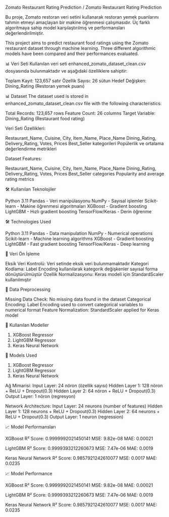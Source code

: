 Zomato Restaurant Rating Prediction / Zomato Restaurant Rating Prediction

Bu proje, Zomato restoran veri setini kullanarak restoran yemek puanlarını tahmin etmeyi amaçlayan bir makine öğrenmesi çalışmasıdır. Üç farklı algoritmaya sahip model karşılaştırılmış ve performansları değerlendirilmiştir.

This project aims to predict restaurant food ratings using the Zomato restaurant dataset through machine learning. Three different algorithmic models have been compared and their performances evaluated.

📊 Veri Seti
Kullanılan veri seti enhanced_zomato_dataset_clean.csv dosyasında bulunmaktadır ve aşağıdaki özelliklere sahiptir:

Toplam Kayıt: 123,657 satır
Özellik Sayısı: 26 sütun
Hedef Değişken: Dining_Rating (Restoran yemek puanı)

📊 Dataset
The dataset used is stored in enhanced_zomato_dataset_clean.csv file with the following characteristics:

Total Records: 123,657 rows
Feature Count: 26 columns
Target Variable: Dining_Rating (Restaurant food rating)

Veri Seti Özellikleri:

Restaurant_Name, Cuisine, City, Item_Name, Place_Name
Dining_Rating, Delivery_Rating, Votes, Prices
Best_Seller kategorileri
Popülerlik ve ortalama değerlendirme metrikleri

Dataset Features:

Restaurant_Name, Cuisine, City, Item_Name, Place_Name
Dining_Rating, Delivery_Rating, Votes, Prices
Best_Seller categories
Popularity and average rating metrics

🛠️ Kullanılan Teknolojiler

Python 3.11
Pandas - Veri manipülasyonu
NumPy - Sayısal işlemler
Scikit-learn - Makine öğrenmesi algoritmaları
XGBoost - Gradient boosting
LightGBM - Hızlı gradient boosting
TensorFlow/Keras - Derin öğrenme

🛠️ Technologies Used

Python 3.11
Pandas - Data manipulation
NumPy - Numerical operations
Scikit-learn - Machine learning algorithms
XGBoost - Gradient boosting
LightGBM - Fast gradient boosting
TensorFlow/Keras - Deep learning

🔧 Veri Ön İşleme

Eksik Veri Kontrolü: Veri setinde eksik veri bulunmamaktadır
Kategori Kodlama: Label Encoding kullanılarak kategorik değişkenler sayısal forma dönüştürülmüştür
Özellik Normalizasyonu: Keras modeli için StandardScaler kullanılmıştır

🔧 Data Preprocessing

Missing Data Check: No missing data found in the dataset
Categorical Encoding: Label Encoding used to convert categorical variables to numerical format
Feature Normalization: StandardScaler applied for Keras model

🤖 Kullanılan Modeller
1. XGBoost Regressor
2. LightGBM Regressor
3. Keras Neural Network

🤖 Models Used
1. XGBoost Regressor
2. LightGBM Regressor
3. Keras Neural Network

Ağ Mimarisi:
Input Layer: 24 nöron (özellik sayısı)
Hidden Layer 1: 128 nöron + ReLU + Dropout(0.3)
Hidden Layer 2: 64 nöron + ReLU + Dropout(0.3)
Output Layer: 1 nöron (regresyon)

Network Architecture:
Input Layer: 24 neurons (number of features)
Hidden Layer 1: 128 neurons + ReLU + Dropout(0.3)
Hidden Layer 2: 64 neurons + ReLU + Dropout(0.3)
Output Layer: 1 neuron (regression)

📈 Model Performansları

XGBoost
R² Score: 0.9999992021450141
MSE: 9.82e-08
MAE: 0.00021

LightGBM
R² Score: 0.9999393212260673
MSE: 7.47e-06
MAE: 0.0019

Keras Neural Network
R² Score: 0.9857921242610077
MSE: 0.0017
MAE: 0.0235

📈 Model Performance

XGBoost
R² Score: 0.9999992021450141
MSE: 9.82e-08
MAE: 0.00021

LightGBM
R² Score: 0.9999393212260673
MSE: 7.47e-06
MAE: 0.0019

Keras Neural Network
R² Score: 0.9857921242610077
MSE: 0.0017
MAE: 0.0235

